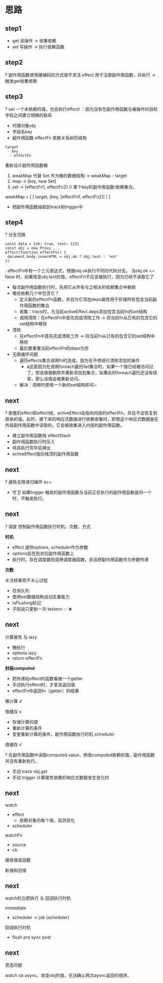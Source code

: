 # 思路

## step1

- get 读操作 -> 收集依赖
- set 写操作 -> 执行依赖函数

## step2

? 副作用函数使用硬编码的方式很不灵活
effect 用于注册副作用函数，并执行 -> 触发get收集依赖

## step3

? set 一个未依赖的值，也会执行effect!
：因为没有在副作用函数与被操作的目标字段之间建立明确的联系

- 代理对象obj
- 字段名key
- 副作用函数 effectFn
依赖关系树形结构

```
target
 - key
  - effectFn
```

重新设计副作用函数桶

1. weakMap 代替 Set 作为桶的数据结构 -> weakMap - target
2. map -> [key, new Set]
3. set -> [effectFn1, effectFn2] // 某个key的副作用函数/依赖集合。

weakMap = [
 [
  target,
  [key, [effectFn1, effectFn2]]
 ]
]

- 把副作用函数抽取到track和trigger中

## step4

? 分支切换

```
const data = {ok: true, text: 123}
const obj = new Proxy ...
effect(function effectFn() {
 document.body.innerHTML = obj.ok ? obj.text : 'not'
})
```

: effectFn中有一个三元表达式，根据obj.ok执行不同的代码分支。
当obj.ok == false 时，如果改变obj.text的值，effectFn不应该被执行，因为已经不读取它了

- 每次副作用函数执行时，先把它从所有与之相关的依赖集合中删除
- 哪些依赖几个中包含它？
  - 定义新的effectFn函数，并且为它添加deps属性用于存储所有包含当前副作用函数的集合
  - 收集：track时，为当前activeEffect.deps添加包含当前fn的set结构
  - 调用清除：在effectFn中首先完成清除工作 -> 将当前fn从已有的包含它的set结构中移除
- 清除
  - 在effectFn中首先完成清除工作 -> 将当前fn从已有的包含它的set结构中移除
  - 最后要重置当前effectFn的deps为空
- 无限循环问题
  - 遍历effects集合调用fn时造成，因为在不停进行清除添加的操作
    - a这是因为在调用foreach遍历Set集合时，如果一个值已经被访问过了，但该值被删除并重新添加到集合，如果此时foreach遍历还没有结束，那么该值会被重新访问。
  - 解决：调用时使用一个新的set结构即可~



## next

? 嵌套的effect和effect栈，activeEffect会指向内层的effectFn，并且不会恢复到原来的值。此时，接下来的响应式数据进行依赖收集时，即使这个响应式数据是在外层副作用函数中读取的，它会被收集进入内层的副作用函数。

- 建立副作用函数栈 effectStack
- 副作用函数执行时压入
- 待其执行完毕后弹出
- activeEffect指向栈顶的副作用函数



## next

? 避免无限递归循环 a++

- 守卫 如果trigger 触发的副作用函数与当前正在执行的副作用函数是同一个时，不触发执行。



## next

? 调度 控制副作用函数执行时机、次数、方式

**时机**

- effect 提供options, scheduler作为参数
- options挂在到对应副作用函数上
- 执行时，存在调度器则调用调度器函数，并且把副作用函数作为参数传递

**次数**

关注结果而不关心过程

- 任务队列
- 使用set数据结构自动去重能力
- isFlushing标记 
- 子阳说只更新一次 testenv ✅ ❀



## next

计算属性 与 lazy

- 懒执行
- options lazy
- return effectFn

**封装computed**

- 把传递给effect的函数看做一个getter
- 手动执行effect时，才拿其返回值
- effectFn中返回fn（getter）的结果

懒计算 √

值缓存 x

- 存储计算的值
- 重新计算的条件
- 变更重新计算的条件，副作用函数执行时机 scheduler

值缓存 √





? 在副作用函数中读取computed.value，修改computed依赖的值，副作用函数并没有重新执行。

- 手动 track  obj.get
- 手动 trigger 计算属性依赖的响应式数据发生变化时



## next

watch

- effect
  - 依赖对象的每个值，监测变化
- scheduler

watchFn

- source
- cb

接收值或函数

新值和旧值



## next

watch的立即执行 与 回调执行时机

immediate

- scheduler -> job (scheduler) 

回调执行时机

- flush pre sync post



## next

竞态问题



watch cb async，改变obj的值，无法确认两次aysnc返回的顺序。





















